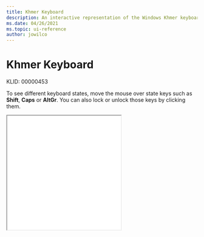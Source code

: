 ```yaml
---
title: Khmer Keyboard
description: An interactive representation of the Windows Khmer keyboard. To see different keyboard states, click or move the mouse over the state keys.
ms.date: 04/26/2021
ms.topic: ui-reference
author: jowilco
---
```


# Khmer Keyboard

KLID: 00000453

To see different keyboard states, move the mouse over state keys such as **Shift**, **Caps** or **AltGr**. You can also lock or unlock those keys by clicking them.

<iframe src="kbdkhmr.html" height="300"></iframe>
